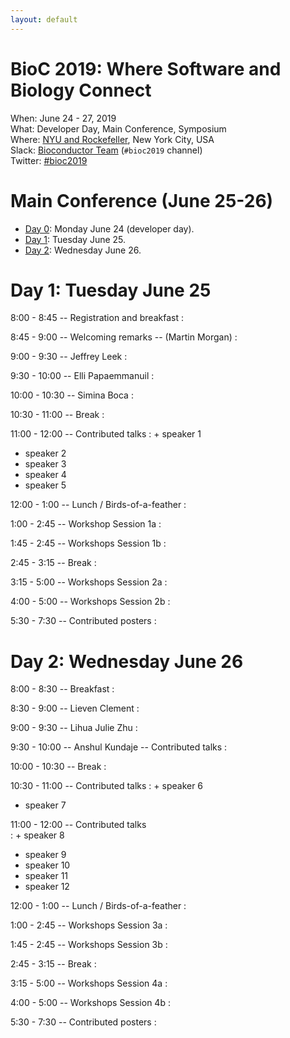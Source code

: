 ```yaml
---
layout: default
---
```


# BioC 2019: Where Software and Biology Connect

When: June 24 - 27, 2019<br />
What: Developer Day, Main Conference, Symposium<br />
Where: [NYU and Rockefeller][venue], New York City, USA<br />
Slack: [Bioconductor Team][] (`#bioc2019` channel)<br />
Twitter: [#bioc2019][tweet]<br />

[tweet]: https://twitter.com/hashtag/bioc2019?f=tweets
[venue]: ./travel-accommodations
[Bioconductor Team]: https://bioc-community.herokuapp.com/


# Main Conference (June 25-26)
* [Day 0][0]: Monday June 24 (developer day).
* [Day 1](#day-1-tuesday-june-25): Tuesday June 25.
* [Day 2](#day-2-wednesday-june-26): Wednesday June 26.

[0]: https://bioc2019.bioconductor.org/schedule-developer-day

# Day 1: Tuesday June 25

<!--
Logistics:

- Start your [course AMI][]
- Join the [bioc-community slack][]
-->

[course AMI]: https://courses.bioconductor.org
[bioc-community slack]: https://bioc-community.herokuapp.com/

8:00 - 8:45 -- Registration and breakfast
:

8:45 - 9:00 -- Welcoming remarks -- (Martin Morgan)
:

9:00 - 9:30 -- Jeffrey Leek
:

9:30 - 10:00 -- Elli Papaemmanuil
:

10:00 - 10:30  -- Simina Boca
:

10:30 - 11:00 -- Break
:

11:00 - 12:00 -- Contributed talks
: + speaker 1
  + speaker 2
  + speaker 3
  + speaker 4
  + speaker 5

12:00 - 1:00 -- Lunch / Birds-of-a-feather
:

1:00 - 2:45 --  Workshop Session 1a
:

1:45 - 2:45 --  Workshops Session 1b
:

2:45 - 3:15 -- Break
:

3:15 - 5:00 --  Workshops Session 2a
:

4:00 - 5:00 --  Workshops Session 2b
:

5:30 - 7:30 -- Contributed posters
:

# Day 2: Wednesday June 26

8:00 - 8:30 -- Breakfast
:

8:30 - 9:00 -- Lieven Clement
:

9:00 - 9:30 -- Lihua Julie Zhu
:

9:30 - 10:00 -- Anshul Kundaje --  Contributed talks
:

10:00 - 10:30 -- Break
:

10:30 - 11:00  --  Contributed talks
: + speaker 6
  + speaker 7

11:00 - 12:00 -- Contributed talks  
: + speaker 8
  + speaker 9
  + speaker 10
  + speaker 11
  + speaker 12

12:00 - 1:00 -- Lunch / Birds-of-a-feather
:

1:00 - 2:45 -- Workshops Session 3a
:

1:45 - 2:45 -- Workshops Session 3b
:

2:45 - 3:15 -- Break
:

3:15 - 5:00 -- Workshops Session 4a
:

4:00 - 5:00 -- Workshops Session 4b
:

5:30 - 7:30 -- Contributed posters
:
